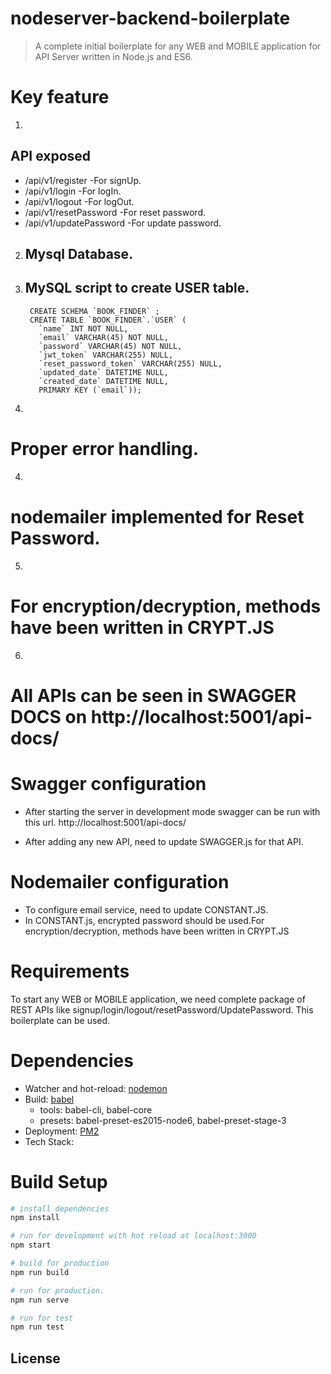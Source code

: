 # nodeserver-backend-boilerplate

> A complete initial boilerplate for any WEB and MOBILE application for API Server written in Node.js and ES6.

# Key feature
1. 
## API exposed
- /api/v1/register         -For signUp.
- /api/v1/login            -For logIn.
- /api/v1/logout           -For logOut.
- /api/v1/resetPassword    -For reset password.
- /api/v1/updatePassword   -For update password.

2. ## Mysql Database.
6. ## MySQL script to create USER table.
        CREATE SCHEMA `BOOK_FINDER` ;
        CREATE TABLE `BOOK_FINDER`.`USER` (
          `name` INT NOT NULL,
          `email` VARCHAR(45) NOT NULL,
          `password` VARCHAR(45) NOT NULL,
          `jwt_token` VARCHAR(255) NULL,
          `reset_password_token` VARCHAR(255) NULL,
          `updated_date` DATETIME NULL,
          `created_date` DATETIME NULL,
          PRIMARY KEY (`email`));
3. 
# Proper error handling.

4. 
# nodemailer implemented for Reset Password.

5. 
# For encryption/decryption, methods have been written in CRYPT.JS

6. 
# All APIs can be seen in SWAGGER DOCS on http://localhost:5001/api-docs/

# Swagger configuration
- After starting the server in development mode swagger can be run with this url.
  http://localhost:5001/api-docs/

- After adding any new API, need to update SWAGGER.js for that API.

# Nodemailer configuration
- To configure email service, need to update CONSTANT.JS.
- In CONSTANT.js, encrypted password should be used.For encryption/decryption, methods have been written in      CRYPT.JS


# Requirements
To start any WEB or MOBILE application, we need complete package of REST APIs
like signup/login/logout/resetPassword/UpdatePassword.
This boilerplate can be used.

# Dependencies

- Watcher and hot-reload: [nodemon](http://nodemon.io/)
- Build: [babel](http://babeljs.io/)
    + tools: babel-cli, babel-core
    + presets: babel-preset-es2015-node6, babel-preset-stage-3
- Deployment: [PM2](https://github.com/Unitech/pm2)
- Tech Stack: 


# Build Setup

``` bash 
# install dependencies
npm install

# run for development with hot reload at localhost:3000
npm start

# build for production
npm run build

# run for production.
npm run serve

# run for test
npm run test
```
## License
